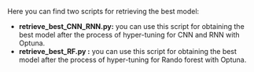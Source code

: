 
Here you can find two scripts for retrieving the best model:
* **retrieve_best_CNN_RNN.py:** you can use this script for obtaining the best model after the process of hyper-tuning  for CNN and RNN with Optuna. 
* **retrieve_best_RF.py :** you can use this script for obtaining the best model after the process of hyper-tuning  for Rando forest with Optuna. 
